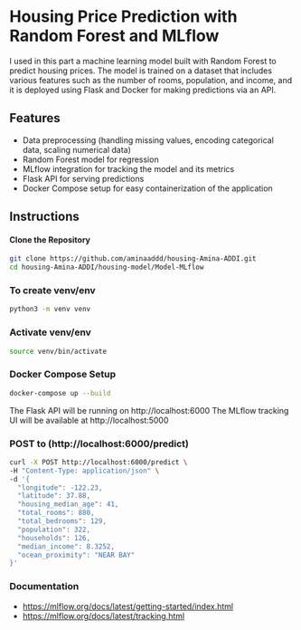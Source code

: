 # Housing Price Prediction with Random Forest and MLflow

I used in this part a machine learning model built with Random Forest to predict housing prices. The model is trained on a dataset that includes various features such as the number of rooms, population, and income, and it is deployed using Flask and Docker for making predictions via an API.

## Features
* Data preprocessing (handling missing values, encoding categorical data, scaling numerical data)
* Random Forest model for regression
* MLflow integration for tracking the model and its metrics
* Flask API for serving predictions
* Docker Compose setup for easy containerization of the application

## Instructions

#### Clone the Repository
```bash
git clone https://github.com/aminaaddd/housing-Amina-ADDI.git
cd housing-Amina-ADDI/housing-model/Model-MLflow
```

### To create venv/env
```bash
python3 -m venv venv
```

### Activate venv/env
```bash
source venv/bin/activate
```

### Docker Compose Setup
```bash
docker-compose up --build
```


The Flask API will be running on http://localhost:6000
The MLflow tracking UI will be available at http://localhost:5000


### POST to (http://localhost:6000/predict)
```bash
curl -X POST http://localhost:6000/predict \
-H "Content-Type: application/json" \
-d '{
  "longitude": -122.23,
  "latitude": 37.88,
  "housing_median_age": 41,
  "total_rooms": 880,
  "total_bedrooms": 129,
  "population": 322,
  "households": 126,
  "median_income": 8.3252,
  "ocean_proximity": "NEAR BAY"
}'
```    


### Documentation
* https://mlflow.org/docs/latest/getting-started/index.html
* https://mlflow.org/docs/latest/tracking.html



